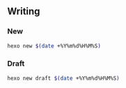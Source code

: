 ## Writing

### New 

```zsh
hexo new $(date +%Y%m%d%H%M%S)
```

### Draft

```zsh
hexo new draft $(date +%Y%m%d%H%M%S)
```
